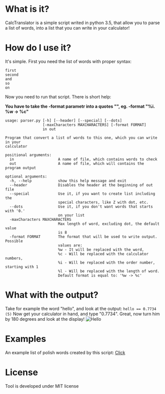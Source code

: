 # What is it?
CalcTranslator is a simple script writed in python 3.5, that allow you to parse a list of words, into a list that you can write in your calculator!

# How do I use it?
It's simple. First you need the list of words with proper syntax:

    first
	second
	and
	so
	on

Now you need to run that script. There is short help:

**You have to take the -format parametr into a quotes "", eg. -format "%i. %w -> %c"**
```
usage: parser.py [-h] [--header] [--special] [--dots]
                 [-maxCharacters MAXCHARACTERS] [-format FORMAT]
                 in out

Program that convert a list of words to this one, which you can write in your
calculator

positional arguments:
  in                    A name of file, which contains words to check
  out                   A name of file, which will contains the program output

optional arguments:
  -h, --help            show this help message and exit
  --header              Disables the header at the beginning of out file
  --special             Use it, if you want to create list including the
                        special characters, like Z with dot, etc.
  --dots                Use it, if you don't want words that starts with '0.'
                        on your list
  -maxCharacters MAXCHARACTERS
                        Max length of word, excluding dot, the default value
                        is 8
  -format FORMAT        The format that will be used to write output. Possible
                        values are: 
						%w - It will be replaced with the word, 
						%c - Will be replaced with the calculator numbers, 
						%i - Will be replaced with the order number, starting with 1 
						%l - Will be replaced with the length of word.
                        Default format is equal to: '%w -> %c'
```

# What with the output?

Take for example the word "hello", and look at the output:
`hello == 0.7734 (5)`
Now get your calculator in hand, and type "0.7734". Great, now turn him by 180 degrees and look at the display!
![Hello](http://i.imgur.com/tYShXXx.jpg)

# Examples
An example list of polish words created by this script: [Click](https://gist.github.com/morsisko/26636a0c19bf9795d26aec9c9e6401ed)

# License
Tool is developed under MIT license
